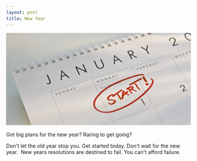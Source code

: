 ```yaml
---
layout: post
title: New Year
---
```


![](/uploads/new-years-resolutions-calendar.jpg)

Got big plans for the new year? Raring to get going?

Don't let the old year stop you. Get started today. Don't wait for the new year.&nbsp; New years resolutions are destined to fail. You can't afford failure.

&nbsp;